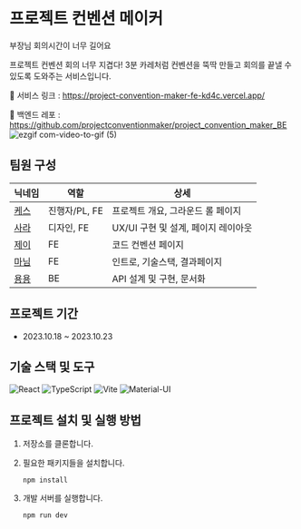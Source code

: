 # **프로젝트 컨벤션 메이커**

부장님 회의시간이 너무 길어요

프로젝트 컨벤션 회의 너무 지겹다!
3분 카레처럼 컨벤션을 뚝딱 만들고 회의를 끝낼 수 있도록 도와주는 서비스입니다.

🔗 서비스 링크 : https://project-convention-maker-fe-kd4c.vercel.app/

🔗 백엔드 레포 : https://github.com/projectconventionmaker/project_convention_maker_BE
![ezgif com-video-to-gif (5)](https://github.com/projectconventionmaker/project_convention_maker_FE/assets/75254185/f3497d45-52c8-417c-a0f5-cedf53ac41b2)

## **팀원 구성**
| 닉네임 | 역할 | 상세 
| --- | --- | --- 
| [케스](https://github.com/kes-knows-nothing) | 진행자/PL, FE | 프로젝트 개요, 그라운드 롤 페이지
| [사라](https://github.com/sasha1107) | 디자인, FE |  UX/UI 구현 및 설계, 페이지 레이아웃
| [제이](https://github.com/Jxxunnn) | FE | 코드 컨벤션 페이지
| [마님](https://github.com/a-honey) | FE | 인트로, 기술스택, 결과페이지
| [용용](https://github.com/dragonappear) | BE | API 설계 및 구현, 문서화

## **프로젝트 기간**
- 2023.10.18 ~ 2023.10.23

## **기술 스택 및 도구**
![React](https://img.shields.io/badge/-React-61DAFB?style=for-the-badge&logo=react&logoColor=ffffff)
![TypeScript](https://img.shields.io/badge/-TypeScript-3178C6?style=for-the-badge&logo=typescript&logoColor=ffffff)
![Vite](https://img.shields.io/badge/-Vite-646CFF?style=for-the-badge&logo=vite&logoColor=ffffff)
![Material-UI](https://img.shields.io/badge/-Material--UI-0081CB?style=for-the-badge&logo=material-ui&logoColor=ffffff)

## 프로젝트 설치 및 실행 방법
1. 저장소를 클론합니다.
2. 필요한 패키지들을 설치합니다.
   ```shell
   npm install
   ```
3. 개발 서버를 실행합니다.

   ```
   npm run dev
   ```



